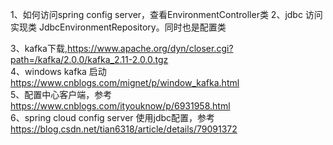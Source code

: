 
1、如何访问spring config server，查看EnvironmentController类
2、jdbc 访问实现类 JdbcEnvironmentRepository。同时也是配置类

3、kafka下载,https://www.apache.org/dyn/closer.cgi?path=/kafka/2.0.0/kafka_2.11-2.0.0.tgz   
4、windows kafka 启动 https://www.cnblogs.com/mignet/p/window_kafka.html   
5、配置中心客户端，参考 https://www.cnblogs.com/ityouknow/p/6931958.html  
6、spring cloud config server 使用jdbc配置，参考 https://blog.csdn.net/tian6318/article/details/79091372